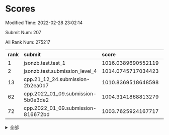 # Scores

Modified Time: 2022-02-28 23:02:14

Submit Num: 207

All Rank Num: 275217

| rank |               submit               |       score        |       sigma        | pk_num |
| :--- | :--------------------------------- | :----------------- | :----------------- | :----- |
| 1    | jsonzb.test.test_1                 | 1016.0389690552119 | 0.8667870531891053 | 5313   |
| 2    | jsonzb.test.submission_level_4     | 1014.0745717034423 | 0.8204113725938746 | 5322   |
| 13   | cpp.21_12_24.submission-2b2ea0d7   | 1010.8369518648598 | 0.7756031434189656 | 5322   |
| 62   | cpp.2022_01_09.submission-5b0e3de2 | 1004.3141868813279 | 0.7157745517124708 | 5319   |
| 72   | cpp.2022_01_09.submission-816672bd | 1003.7625924167717 | 0.7271683409566921 | 5320   |


<details>
<summary>全部</summary>

| rank |                 submit                 |       score        |       sigma        | pk_num |
| :--- | :------------------------------------- | :----------------- | :----------------- | :----- |
| 1    | jsonzb.test.test_1                     | 1016.0389690552119 | 0.8667870531891053 | 5313   |
| 2    | jsonzb.test.submission_level_4         | 1014.0745717034423 | 0.8204113725938746 | 5322   |
| 3    | gobigger.level_3.submission_level_3_25 | 1012.5437083703723 | 0.7659514939899611 | 5318   |
| 4    | gobigger.level_3.submission_level_3_3  | 1011.8309355738886 | 0.7694047783906773 | 5318   |
| 5    | gobigger.level_3.submission_level_3_29 | 1011.6503288507677 | 0.7947179946086795 | 5316   |
| 6    | gobigger.level_3.submission_level_3_42 | 1011.575793910978  | 0.7825134305900425 | 5322   |
| 7    | gobigger.level_3.submission_level_3_33 | 1011.4243515891383 | 0.8018650710928361 | 5320   |
| 8    | gobigger.level_3.submission_level_3_24 | 1011.2609116067542 | 0.7853885626331888 | 5323   |
| 9    | gobigger.level_3.submission_level_3_40 | 1011.0084571069208 | 0.7748887146726231 | 5320   |
| 10   | gobigger.level_3.submission_level_3_34 | 1010.9945737831771 | 0.7702025291580618 | 5314   |
| 11   | gobigger.level_3.submission_level_3_37 | 1010.9927057580392 | 0.77387056113275   | 5314   |
| 12   | gobigger.level_3.submission_level_3_28 | 1010.9827577451248 | 0.7594677805445802 | 5317   |
| 13   | cpp.21_12_24.submission-2b2ea0d7       | 1010.8369518648598 | 0.7756031434189656 | 5322   |
| 14   | gobigger.level_3.submission_level_3_43 | 1010.8146216253114 | 0.7848187798923959 | 5322   |
| 15   | gobigger.level_3.submission_level_3_11 | 1010.7207105710748 | 0.7745267180222262 | 5314   |
| 16   | gobigger.level_3.submission_level_3_23 | 1010.6956189276827 | 0.7579818212433992 | 5319   |
| 17   | gobigger.level_3.submission_level_3_36 | 1010.6114775711891 | 0.7626446514685881 | 5315   |
| 18   | gobigger.level_3.submission_level_3_2  | 1010.4865188470052 | 0.7785005233720289 | 5319   |
| 19   | gobigger.level_3.submission_level_3_19 | 1010.410543588381  | 0.7605104969528858 | 5321   |
| 20   | gobigger.level_3.submission_level_3_16 | 1010.3667087049417 | 0.7650230304314772 | 5319   |
| 21   | gobigger.level_3.submission_level_3_20 | 1010.3301319494915 | 0.7899612566737562 | 5315   |
| 22   | gobigger.level_3.submission_level_3_0  | 1010.312741786129  | 0.7773465967259876 | 5319   |
| 23   | gobigger.level_3.submission_level_3_41 | 1010.1439196839434 | 0.7480437601081621 | 5317   |
| 24   | gobigger.level_3.submission_level_3_10 | 1010.1430921139922 | 0.7329553361229144 | 5314   |
| 25   | gobigger.level_3.submission_level_3_15 | 1010.1334144379823 | 0.7827308315963601 | 5313   |
| 26   | gobigger.level_3.submission_level_3_47 | 1010.1242874494881 | 0.7413857630288485 | 5315   |
| 27   | gobigger.level_3.submission_level_3_12 | 1010.10256694838   | 0.75378773199449   | 5318   |
| 28   | gobigger.level_3.submission_level_3_4  | 1010.1004987849872 | 0.753730092816586  | 5318   |
| 29   | gobigger.level_3.submission_level_3_5  | 1010.0794052459379 | 0.7721303022755087 | 5317   |
| 30   | gobigger.level_3.submission_level_3_17 | 1010.0596696387626 | 0.7569205688433851 | 5314   |
| 31   | gobigger.level_3.submission_level_3_13 | 1010.0539843702675 | 0.7458577658051606 | 5322   |
| 32   | gobigger.level_3.submission_level_3_39 | 1010.0508553099027 | 0.7754031581822055 | 5319   |
| 33   | gobigger.level_3.submission_level_3_14 | 1010.0470238532836 | 0.765606093426788  | 5318   |
| 34   | gobigger.level_3.submission_level_3_8  | 1010.0435033398675 | 0.7716542975123228 | 5317   |
| 35   | gobigger.level_3.submission_level_3_45 | 1010.023067451475  | 0.7521264231789055 | 5317   |
| 36   | gobigger.level_3.submission_level_3_30 | 1009.8622801935638 | 0.7572956266914024 | 5317   |
| 37   | gobigger.level_3.submission_level_3_18 | 1009.7916049460287 | 0.7569149582528205 | 5318   |
| 38   | gobigger.level_3.submission_level_3_48 | 1009.7637997733743 | 0.7710829988948497 | 5314   |
| 39   | gobigger.level_3.submission_level_3_22 | 1009.761288910043  | 0.7657254568419414 | 5319   |
| 40   | gobigger.level_3.submission_level_3_1  | 1009.7155523387755 | 0.7846694438837151 | 5324   |
| 41   | gobigger.level_3.submission_level_3_35 | 1009.7023876607545 | 0.7529089085586946 | 5320   |
| 42   | gobigger.level_3.submission_level_3_6  | 1009.6907138265891 | 0.7434017459301858 | 5315   |
| 43   | gobigger.level_3.submission_level_3_31 | 1009.600764412577  | 0.743965770530825  | 5316   |
| 44   | gobigger.level_3.submission_level_3_46 | 1009.3669534382173 | 0.7463614394979082 | 5319   |
| 45   | gobigger.level_3.submission_level_3_27 | 1009.3532277682501 | 0.7515182964671988 | 5321   |
| 46   | gobigger.level_3.submission_level_3_44 | 1009.2670385690545 | 0.7631172505593472 | 5318   |
| 47   | gobigger.level_3.submission_level_3_26 | 1009.1410708321439 | 0.7604790164318792 | 5316   |
| 48   | gobigger.level_3.submission_level_3_49 | 1009.1036978462092 | 0.7608701810228389 | 5321   |
| 49   | gobigger.level_3.submission_level_3_38 | 1009.0310333224086 | 0.7449043683173382 | 5321   |
| 50   | gobigger.level_3.submission_level_3_21 | 1008.9781814516215 | 0.7281418733509688 | 5315   |
| 51   | gobigger.level_3.submission_level_3_32 | 1008.6501168766224 | 0.7610227239853641 | 5315   |
| 52   | gobigger.level_3.submission_level_3_9  | 1008.1664328711056 | 0.7660381222605581 | 5319   |
| 53   | gobigger.level_3.submission_level_3_7  | 1008.12152734165   | 0.7476144440831267 | 5315   |
| 54   | gobigger.level_1.submission_level_1_49 | 1005.0850450064652 | 0.7215228570208737 | 5313   |
| 55   | gobigger.level_1.submission_level_1_23 | 1004.9225481416457 | 0.7365025377914286 | 5324   |
| 56   | gobigger.level_1.submission_level_1_7  | 1004.8324286897182 | 0.7228715861130801 | 5320   |
| 57   | gobigger.level_1.submission_level_1_47 | 1004.8319881562946 | 0.7011311517428697 | 5320   |
| 58   | gobigger.level_1.submission_level_1_25 | 1004.7877873772975 | 0.7202606457325768 | 5314   |
| 59   | gobigger.level_1.submission_level_1_36 | 1004.6234135464491 | 0.733056914830385  | 5316   |
| 60   | gobigger.level_1.submission_level_1_4  | 1004.5659182948137 | 0.7064803378342285 | 5318   |
| 61   | gobigger.level_1.submission_level_1_0  | 1004.3699108727726 | 0.7215899182071583 | 5316   |
| 62   | cpp.2022_01_09.submission-5b0e3de2     | 1004.3141868813279 | 0.7157745517124708 | 5319   |
| 63   | gobigger.level_1.submission_level_1_35 | 1004.2711163572761 | 0.7202904434734271 | 5316   |
| 64   | gobigger.level_1.submission_level_1_14 | 1004.2315033679816 | 0.7236141031613614 | 5320   |
| 65   | gobigger.level_1.submission_level_1_21 | 1004.1468965755512 | 0.7174969354243554 | 5324   |
| 66   | gobigger.level_1.submission_level_1_32 | 1004.0889095077891 | 0.7329559299769951 | 5319   |
| 67   | gobigger.level_1.submission_level_1_11 | 1004.0234525303377 | 0.7200069534445154 | 5318   |
| 68   | gobigger.level_1.submission_level_1_33 | 1004.0163476430153 | 0.7276371982459141 | 5321   |
| 69   | gobigger.level_1.submission_level_1_8  | 1003.9630282372116 | 0.7233269377058282 | 5315   |
| 70   | gobigger.level_1.submission_level_1_41 | 1003.8321693918509 | 0.7193028277215706 | 5321   |
| 71   | gobigger.level_1.submission_level_1_31 | 1003.783239728327  | 0.7244459552259533 | 5315   |
| 72   | cpp.2022_01_09.submission-816672bd     | 1003.7625924167717 | 0.7271683409566921 | 5320   |
| 73   | gobigger.level_1.submission_level_1_5  | 1003.6826401145356 | 0.7216309150836838 | 5320   |
| 74   | gobigger.level_1.submission_level_1_26 | 1003.6602413918869 | 0.7291836984840246 | 5319   |
| 75   | gobigger.level_1.submission_level_1_12 | 1003.5499519963962 | 0.7153224262170311 | 5322   |
| 76   | gobigger.level_1.submission_level_1_6  | 1003.4491103173881 | 0.722383205934448  | 5323   |
| 77   | gobigger.level_1.submission_level_1_39 | 1003.413459910292  | 0.7152924577132604 | 5319   |
| 78   | gobigger.level_1.submission_level_1_10 | 1003.3432754174906 | 0.7242372986424008 | 5313   |
| 79   | gobigger.level_1.submission_level_1_19 | 1003.3361450982704 | 0.7134463053376747 | 5316   |
| 80   | gobigger.level_1.submission_level_1_46 | 1003.3090713252342 | 0.7206196115036388 | 5318   |
| 81   | gobigger.level_1.submission_level_1_18 | 1003.3039377020632 | 0.7166681242343509 | 5323   |
| 82   | gobigger.level_1.submission_level_1_13 | 1003.2580449298915 | 0.7242190779219071 | 5317   |
| 83   | gobigger.level_1.submission_level_1_22 | 1003.2384966748906 | 0.7288893787333025 | 5316   |
| 84   | gobigger.level_1.submission_level_1_17 | 1003.2152943507589 | 0.7028799806004916 | 5321   |
| 85   | gobigger.level_1.submission_level_1_38 | 1003.1258037211354 | 0.7144256593707993 | 5319   |
| 86   | gobigger.level_1.submission_level_1_1  | 1003.0814350636558 | 0.7128975783699577 | 5319   |
| 87   | gobigger.level_1.submission_level_1_43 | 1003.0431138792255 | 0.7091435188129437 | 5321   |
| 88   | gobigger.level_1.submission_level_1_29 | 1003.0426248217855 | 0.7182333211276638 | 5319   |
| 89   | gobigger.level_1.submission_level_1_48 | 1003.0378699019606 | 0.7217831180729766 | 5313   |
| 90   | gobigger.level_1.submission_level_1_34 | 1002.9998904294247 | 0.7250824267217373 | 5319   |
| 91   | gobigger.level_1.submission_level_1_37 | 1002.9672737491106 | 0.7349075708813853 | 5317   |
| 92   | gobigger.level_1.submission_level_1_2  | 1002.9517163637887 | 0.7218424841827548 | 5313   |
| 93   | gobigger.level_1.submission_level_1_3  | 1002.823615025675  | 0.7176150057251529 | 5314   |
| 94   | gobigger.level_1.submission_level_1_30 | 1002.8118881865855 | 0.7178553493562551 | 5315   |
| 95   | gobigger.level_1.submission_level_1_28 | 1002.7568008600431 | 0.7190675777780633 | 5322   |
| 96   | gobigger.level_1.submission_level_1_16 | 1002.7520340935002 | 0.7073560305989876 | 5317   |
| 97   | gobigger.level_1.submission_level_1_27 | 1002.7029555162554 | 0.7169615758650204 | 5318   |
| 98   | gobigger.level_1.submission_level_1_45 | 1002.6926604432986 | 0.7330719196335997 | 5317   |
| 99   | gobigger.level_1.submission_level_1_20 | 1002.6269330411229 | 0.7143898370796365 | 5316   |
| 100  | gobigger.level_1.submission_level_1_42 | 1002.5786113936557 | 0.7265610855436628 | 5322   |
| 101  | gobigger.level_1.submission_level_1_9  | 1002.4648209453683 | 0.71780449458777   | 5317   |
| 102  | gobigger.level_1.submission_level_1_24 | 1002.1789386247615 | 0.7101724884339593 | 5317   |
| 103  | gobigger.level_1.submission_level_1_44 | 1002.1778074205035 | 0.7202065178803304 | 5313   |
| 104  | gobigger.level_1.submission_level_1_40 | 1001.2624564379973 | 0.7116719479791772 | 5319   |
| 105  | gobigger.level_1.submission_level_1_15 | 1001.0336174704803 | 0.7200147437302986 | 5314   |
| 106  | gobigger.random.submission_random_40   | 997.4126683068786  | 0.7134579335688904 | 5321   |
| 107  | gobigger.random.submission_random_16   | 997.224918549679   | 0.7048033159943028 | 5315   |
| 108  | gobigger.random.submission_random_43   | 997.0966782141776  | 0.7094096023475372 | 5320   |
| 109  | gobigger.random.submission_random_24   | 997.0734627441764  | 0.7064400662145963 | 5317   |
| 110  | gobigger.random.submission_random_18   | 997.0405058522041  | 0.7135786227532298 | 5317   |
| 111  | gobigger.random.submission_random_4    | 996.7236149430863  | 0.7139245323846594 | 5316   |
| 112  | gobigger.random.submission_random_39   | 996.5406468378786  | 0.7164229178421295 | 5316   |
| 113  | gobigger.random.submission_random_45   | 996.5302741577133  | 0.7103815232459837 | 5320   |
| 114  | gobigger.random.submission_random_1    | 996.4612576928305  | 0.7128073613226288 | 5315   |
| 115  | gobigger.random.submission_random_42   | 996.4176192933303  | 0.7214785690731352 | 5320   |
| 116  | gobigger.random.submission_random_28   | 996.4083442760846  | 0.7166734010354814 | 5317   |
| 117  | gobigger.random.submission_random_31   | 996.3665443622875  | 0.7172651831936516 | 5318   |
| 118  | gobigger.random.submission_random_36   | 996.3427078293118  | 0.7237443204261845 | 5320   |
| 119  | gobigger.random.submission_random_49   | 996.307205523504   | 0.7190536186379053 | 5319   |
| 120  | gobigger.random.submission_random_41   | 996.2481174612883  | 0.7123611649183207 | 5320   |
| 121  | gobigger.random.submission_random_37   | 996.2215389133044  | 0.7171005434504764 | 5314   |
| 122  | gobigger.random.submission_random_6    | 996.2140349064484  | 0.7151689701163074 | 5316   |
| 123  | gobigger.random.submission_random_12   | 996.1945040716536  | 0.7148069776035485 | 5318   |
| 124  | gobigger.random.submission_random_20   | 996.1751825546278  | 0.7166439715735664 | 5320   |
| 125  | gobigger.random.submission_random_35   | 996.1699606798725  | 0.7206760660768157 | 5318   |
| 126  | gobigger.random.submission_random_32   | 996.1309594144935  | 0.7194364332686178 | 5314   |
| 127  | gobigger.random.submission_random_11   | 996.1234961864817  | 0.7100610276610294 | 5317   |
| 128  | gobigger.random.submission_random_8    | 996.1013831216134  | 0.7038738004301338 | 5315   |
| 129  | gobigger.random.submission_random_48   | 996.0850711687347  | 0.7085396234506796 | 5314   |
| 130  | gobigger.random.submission_random_10   | 996.0640492933995  | 0.7089416781128017 | 5318   |
| 131  | gobigger.random.submission_random_0    | 996.0597918591767  | 0.7092951664992095 | 5313   |
| 132  | gobigger.random.submission_random_22   | 996.024531232556   | 0.6969028855231345 | 5317   |
| 133  | gobigger.random.submission_random_19   | 995.9664414893933  | 0.704372915509683  | 5319   |
| 134  | gobigger.random.submission_random_25   | 995.9365156772946  | 0.7222901593809645 | 5320   |
| 135  | gobigger.random.submission_random_21   | 995.9018310379183  | 0.7098526058800642 | 5318   |
| 136  | gobigger.random.submission_random_2    | 995.8208918048019  | 0.7174965690084558 | 5318   |
| 137  | gobigger.random.submission_random_15   | 995.8203213853064  | 0.7055750208376748 | 5318   |
| 138  | gobigger.random.submission_random_30   | 995.75257900326    | 0.7195661509895391 | 5315   |
| 139  | gobigger.random.submission_random_47   | 995.7429117459702  | 0.713831178886798  | 5323   |
| 140  | gobigger.random.submission_random_46   | 995.7366978733738  | 0.7169651426944258 | 5321   |
| 141  | gobigger.random.submission_random_5    | 995.6949484415749  | 0.7020952412300202 | 5319   |
| 142  | gobigger.random.submission_random_34   | 995.6760661645727  | 0.7162038395762093 | 5315   |
| 143  | gobigger.random.submission_random_33   | 995.6381625435455  | 0.7189183096547778 | 5318   |
| 144  | gobigger.random.submission_random_17   | 995.5363291750924  | 0.708410401478141  | 5318   |
| 145  | gobigger.random.submission_random_29   | 995.4803908040507  | 0.7204191193850942 | 5321   |
| 146  | gobigger.random.submission_random_27   | 995.3785284528059  | 0.7045488280725092 | 5317   |
| 147  | gobigger.random.submission_random_7    | 995.2940819391628  | 0.7154169871023004 | 5322   |
| 148  | gobigger.random.submission_random_38   | 995.2769742317998  | 0.7141622572206053 | 5318   |
| 149  | gobigger.random.submission_random_3    | 995.225176067362   | 0.7161338554844052 | 5316   |
| 150  | gobigger.random.submission_random_9    | 995.2133886856451  | 0.7129820028465289 | 5320   |
| 151  | gobigger.random.submission_random_14   | 994.9822493199287  | 0.7076103978324937 | 5320   |
| 152  | gobigger.random.submission_random_44   | 994.9161103870988  | 0.7185893754968146 | 5327   |
| 153  | gobigger.random.submission_random_13   | 994.6736513705092  | 0.7152905250219913 | 5323   |
| 154  | gobigger.random.submission_random_26   | 994.4636243645083  | 0.7323244765516516 | 5318   |
| 155  | gobigger.random.submission_random_23   | 994.4440757490552  | 0.7192279517332778 | 5320   |
| 156  | gobigger.level_2.submission_level_2_18 | 993.7571931729079  | 0.7277890144936591 | 5323   |
| 157  | gobigger.level_2.submission_level_2_37 | 993.591917679341   | 0.7317911520418086 | 5323   |
| 158  | gobigger.level_2.submission_level_2_28 | 993.5039232574267  | 0.7502890798539475 | 5318   |
| 159  | gobigger.level_2.submission_level_2_27 | 993.2728286739112  | 0.7442629772260998 | 5315   |
| 160  | gobigger.level_2.submission_level_2_20 | 993.1930021034115  | 0.7405549866137248 | 5319   |
| 161  | gobigger.level_2.submission_level_2_5  | 993.117582136435   | 0.7425706158812451 | 5319   |
| 162  | gobigger.level_2.submission_level_2_6  | 993.0894936493673  | 0.7481726616770082 | 5318   |
| 163  | gobigger.level_2.submission_level_2_41 | 993.0597555091609  | 0.7362151899649422 | 5318   |
| 164  | gobigger.level_2.submission_level_2_25 | 992.9944340753436  | 0.7322700423582323 | 5316   |
| 165  | gobigger.level_2.submission_level_2_38 | 992.9858796415485  | 0.757174649110492  | 5315   |
| 166  | gobigger.level_2.submission_level_2_43 | 992.8570703962063  | 0.7448134215571022 | 5320   |
| 167  | gobigger.level_2.submission_level_2_46 | 992.768143377223   | 0.7462024180105945 | 5319   |
| 168  | gobigger.level_2.submission_level_2_22 | 992.7150845945305  | 0.743187225263373  | 5325   |
| 169  | gobigger.level_2.submission_level_2_2  | 992.6901721082522  | 0.7383083024411989 | 5316   |
| 170  | gobigger.level_2.submission_level_2_21 | 992.6056382135631  | 0.7309891375267789 | 5318   |
| 171  | gobigger.level_2.submission_level_2_40 | 992.5171301234752  | 0.7422377490754665 | 5311   |
| 172  | gobigger.level_2.submission_level_2_35 | 992.3970395163255  | 0.750388706849263  | 5321   |
| 173  | gobigger.level_2.submission_level_2_34 | 992.2261285301764  | 0.7522307253091818 | 5318   |
| 174  | gobigger.level_2.submission_level_2_48 | 992.1591850654711  | 0.7398985264719266 | 5322   |
| 175  | gobigger.level_2.submission_level_2_15 | 992.0511917469485  | 0.7458719254451796 | 5317   |
| 176  | gobigger.level_2.submission_level_2_16 | 992.0222459572365  | 0.7252572924302183 | 5317   |
| 177  | gobigger.level_2.submission_level_2_31 | 991.9254981768985  | 0.7430881064148038 | 5322   |
| 178  | gobigger.level_2.submission_level_2_47 | 991.9241842106534  | 0.7339194212191528 | 5316   |
| 179  | gobigger.level_2.submission_level_2_30 | 991.8465385056677  | 0.7337377048414517 | 5318   |
| 180  | gobigger.level_2.submission_level_2_10 | 991.6851504785762  | 0.7432156435533908 | 5325   |
| 181  | gobigger.level_2.submission_level_2_0  | 991.5996062571414  | 0.7517309354377176 | 5319   |
| 182  | gobigger.level_2.submission_level_2_11 | 991.5945748597469  | 0.7360960881068767 | 5316   |
| 183  | gobigger.level_2.submission_level_2_7  | 991.5929735174011  | 0.7451660074620803 | 5320   |
| 184  | gobigger.level_2.submission_level_2_42 | 991.5824170268262  | 0.7625947110780855 | 5320   |
| 185  | gobigger.level_2.submission_level_2_23 | 991.526019234785   | 0.7494253692131821 | 5317   |
| 186  | gobigger.level_2.submission_level_2_39 | 991.5219426441719  | 0.7601676831698554 | 5317   |
| 187  | gobigger.level_2.submission_level_2_44 | 991.5168696088239  | 0.7496483733135397 | 5320   |
| 188  | gobigger.level_2.submission_level_2_32 | 991.4462945731132  | 0.7598446351311172 | 5318   |
| 189  | gobigger.level_2.submission_level_2_49 | 991.4165613030556  | 0.7374976232800109 | 5319   |
| 190  | gobigger.level_2.submission_level_2_12 | 991.3180558687403  | 0.7612757211091776 | 5322   |
| 191  | gobigger.level_2.submission_level_2_17 | 991.2877647221743  | 0.7540369809530914 | 5313   |
| 192  | gobigger.level_2.submission_level_2_3  | 991.2536261847105  | 0.7429256842667064 | 5317   |
| 193  | gobigger.level_2.submission_level_2_33 | 991.2115126803903  | 0.7469514643135697 | 5320   |
| 194  | gobigger.level_2.submission_level_2_1  | 991.1818746740147  | 0.7446869380232084 | 5317   |
| 195  | gobigger.level_2.submission_level_2_19 | 990.7594951514485  | 0.7558625430881082 | 5323   |
| 196  | gobigger.level_2.submission_level_2_26 | 990.7487930803183  | 0.7648376182158474 | 5321   |
| 197  | gobigger.level_2.submission_level_2_8  | 990.6613179342613  | 0.779800525465185  | 5320   |
| 198  | gobigger.level_2.submission_level_2_29 | 990.4105101692365  | 0.7712837014679024 | 5322   |
| 199  | gobigger.level_2.submission_level_2_4  | 990.3449986121233  | 0.7621431252150019 | 5314   |
| 200  | gobigger.level_2.submission_level_2_36 | 990.2361262031199  | 0.776247303757206  | 5320   |
| 201  | gobigger.level_2.submission_level_2_9  | 990.1362598486357  | 0.772142991702216  | 5321   |
| 202  | gobigger.level_2.submission_level_2_14 | 989.886618048282   | 0.7680466484627956 | 5319   |
| 203  | gobigger.level_2.submission_level_2_45 | 989.8857851168282  | 0.7586224189408204 | 5315   |
| 204  | gobigger.level_2.submission_level_2_24 | 989.7040273687908  | 0.7856573446662083 | 5323   |
| 205  | gobigger.level_2.submission_level_2_13 | 989.5246183976626  | 0.7838484739240723 | 5317   |
| 206  | gobigger.none.submission_none_0        | 976.7552853432702  | 1.3719202485934325 | 5318   |
| 207  | gobigger.none.submission_none_1        | 975.5106036933272  | 1.463868600254717  | 5324   |

</details>